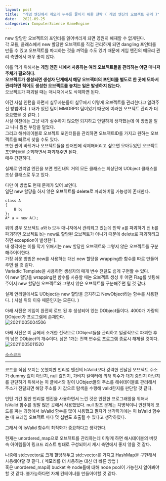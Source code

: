 ```yaml
---
layout: post
title:  "게임 엔진에서 메모리 누수를 줄이기 위한 전략 ( 게임 엔진의 오브젝트 관리 )"
date:   2021-09-25
categories: ComputerScience GameEngine
---
```


new 할당한 오브젝트의 포인터를 잃어버리게 되면 영원히 해재할 수 없게된다.      
각 모듈, 클래스에서 new 할당한 오브젝트를 직접 관리하게 되면 dangling 포인터를 만들 수 있고 오브젝트를 파괴하는 것을 까먹을 수도 있기 때문에 게임 엔진의 메모리 관리 측면에서 매우 좋지 않다.           

이를 막기 위해서는 **게임 엔진 내에서 사용하는 여러 오브젝트들을 관리하는 어떤 매니저 주체가 필요하다.**               
**오브젝트가 생성되면 생성자 단계에서 해당 오브젝터의 포인터를 별도로 한 곳에 모아서 관리하면 적어도 생성한 오브젝트를 놓치는 일은 발생하지 않는다.**                    
오브젝트가 파괴될 때는 매니저에서도 삭제하면 된다.      

이건 사실 인턴을 하면서 실무자분들이 실무에서 이렇게 오브젝트를 관리한다고 알려주신 방법이다. ( 내가 있던 팀이 MMORPG 팀이었기 때문에 이러한 오브젝트 관리가 더 중요했을 것 같다. )                    
사실 이전에는 그냥 내가 실수하지 않으면 되지하고 안일하게 생각했는데 이 방법을 알고 나니 훨씬 부담을 덜었다.     
그리고 해쉬테이블로 오브젝트 포인터들을 관리하면 오브젝트ID를 가지고 원하는 오브젝트를 빠르게 찾을 수도 있다.       
또한 씬이 바뀌거나 오브젝트들을 한꺼번에 삭제해버리고 싶으면 모아두었던 오브젝트 포인터들을 순회하면서 파괴해주면 된다.      
매우 간편하다.          

실제로 언리얼 엔진을 보면 엔진내의 거의 모든 클래스는 최상단에 UObject 클래스를 조상 클래스로 두고 있다.          

다만 이 방법도 현재 문제가 있어 보인다.       
일단 new 할당을 하지 않은 오브젝트를 delete로 파괴해버릴 가능성이 존재한다.         

```
class A
{
    B b;
};
A* a = new A();
```

위의 경우 오브젝트 a와 b 모두 매니저에서 관리되고 있는데 만약 a를 파괴하기 전 b를 파괴하면 오브젝트 b는 new로 할당된 오브젝트가 아니기 때문에 delete로 파괴하려고 하면 exception이 발생한다.    
내 생각에는 이를 막기 위해서는 new 할당한 오브젝트와 그렇지 않은 오브젝트를 구분해주어야한다.        
가장 쉬운 방법은 new를 사용하는 대신 new 할당을 wrapping한 함수를 따로 만들어주면 될 것 같다.         
Variadic Template을 사용하면 생성자의 매개 변수 전달도 쉽게 구현할 수 있다.        
이 new 할당을 wrapping한 함수를 사용할 때는 오브젝트 생성 후 어떤 Flag를 셋팅해주어서 new 할당한 오브젝트와 그렇지 않은 오브젝트를 구분해주면 될 것 같다.           

실제 언리얼에서도 UObject는 new 할당을 금지하고 NewObject라는 함수를 사용한다. ( 사실 위의 이유 때문인지는 모른다. )        

아래 사진은 게임이 완전히 로드 된 후 생성되어 있는 DObject들이다. 4000개 가량의 DObject가 프로그램에 존재한다.                    
![20211005004506](https://user-images.githubusercontent.com/33873804/135882466-70aef90a-07d0-4a0f-92ed-b9755e18e343.png)            

아래 사진은 이 글에서 소개한 전략으로 DObject들을 관리하고 일괄적으로 파괴한 후의 남은 DObject의 개수이다. 남은 1개는 전역 변수로 프로그램 종료시 해제될 것이다.           
![20211005011520](https://user-images.githubusercontent.com/33873804/135887352-78229b1a-f1ab-4508-8603-a6a77025a007.png)

[소스코드](https://github.com/SungJJinKang/DoomsEngine/tree/main/Doom3/Source/Core/DObject)       

-------------

코드를 직접 보지는 못했지만 언리얼 엔진의 IsValid보다 강력한 전달된 오브젝트 주소가 dummy 값이 아닌지, null 값인지, 가비지 컬렉터에 의해 회수가 대기 중인지 아닌지를 판단하기 위해서는 이 글에서와 같이 UObject들의 주소를 해쉬테이블로 관리해서 주소가 전달되면 해당 주소를 키 값으로 탐색을 수행해 valid한지를 판단할 것 같다.         

인턴 기간 동안 언리얼 엔진을 사용하면서 느낀 것은 안전한 프로그래밍을 위해서 IsValid 함수를 정말 많은 곳에서 사용했었다. null 참조 문제는 치명적이니 안전하게 코드를 짜는 과정에서 IsValid 함수를 많이 사용했고 필자가 생각하기에는 이 IsValid 함수는 매 프레임 오브젝트 마다 몇 십번도 호출될 수 있다고 생각하였다.          

그래서 이 IsValid 함수의 최적화가 중요하다고 생각한다.          

현재는 unordered_map으로 오브젝트를 관리하는데 이렇게 하면 해시테이블의 버킷 속 아이템들이 링크드 리스트 형태로 구성되어서 캐시 측면에서 좋지 않을 것 같다.            

나중에 std::vector로 크게 할당해두고 std::vector를 가지고 HashMap을 구현해서 사용해야할 것 같다. ( 메모리를 더 사용하는 대신 더 빠른 방법 )                       
혹은 unordered_map의 bucket 속 node들에 대해 node pool이 가능한지 알아봐야할 것 같다. 불가능하다면 자체 컨테이너를 만들어야할 것 같다.           


